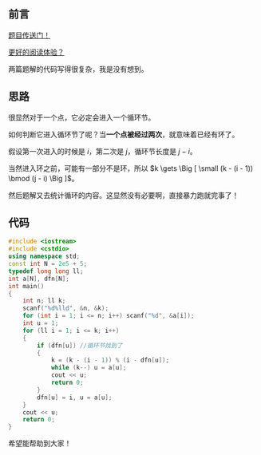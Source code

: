 ## 前言

[题目传送门！](https://www.luogu.com.cn/problem/AT_abc167_d)

[更好的阅读体验？](https://www.cnblogs.com/liangbowen/p/17154708.html)

两篇题解的代码写得很复杂，我是没有想到。

## 思路

很显然对于一个点，它必定会进入一个循环节。

如何判断它进入循环节了呢？当**一个点被经过两次**，就意味着已经有环了。

假设第一次进入的时候是 $i$，第二次是 $j$，循环节长度是 $j - i$。

当然进入环之前，可能有一部分不是环，所以 $k \gets \Big [ \small (k - (i - 1)) \bmod (j - i) \Big ]$。

然后题解又去统计循环的内容。这显然没有必要啊，直接暴力跑就完事了！

## 代码

```cpp
#include <iostream>
#include <cstdio>
using namespace std;
const int N = 2e5 + 5;
typedef long long ll;
int a[N], dfn[N];
int main()
{
	int n; ll k;
	scanf("%d%lld", &n, &k);
	for (int i = 1; i <= n; i++) scanf("%d", &a[i]);
	int u = 1;
	for (ll i = 1; i <= k; i++)
	{
		if (dfn[u]) //循环节找到了 
		{
			k = (k - (i - 1)) % (i - dfn[u]);
			while (k--) u = a[u];
			cout << u;
			return 0;
		}
		dfn[u] = i, u = a[u];
	}
	cout << u;
	return 0;
}
```

希望能帮助到大家！